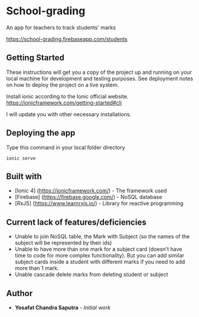 # School-grading
An app for teachers to track students' marks

https://school-grading.firebaseapp.com/students
## Getting Started
These instructions will get you a copy of the project up and running on your local machine for development and testing purposes. See deployment notes on how to deploy the project on a live system.

Install ionic according to the Ionic official website.
https://ionicframework.com/getting-started#cli

I will update you with other necessary installations.
## Deploying the app
Type this command in your local folder directory
```
ionic serve
```
## Built with
* [Ionic 4] (https://ionicframework.com/) - The framework used
* [Firebase] (https://firebase.google.com/) - NoSQL database
* [RxJS] (https://www.learnrxjs.io/) - Library for reactive programming
## Current lack of features/deficiencies
* Unable to join NoSQL table, the Mark with Subject (so the names of the subject will be represented by their ids) 
* Unable to have more than one mark for a subject card (doesn't have time to code for more complex functionality). But you can add similar subject cards inside a student with different marks if you need to add more than 1 mark.
* Unable cascade delete marks from deleting student or subject
## Author
* **Yosafat Chandra Saputra** - *Initial work*
